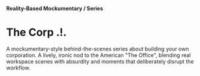 #### Reality-Based Mockumentary / Series

# The Corp .!.

A mockumentary-style behind-the-scenes series about building your own corporation. A lively, ironic nod to the American "The Office", blending real workspace scenes with absurdity and moments that deliberately disrupt the workflow.
